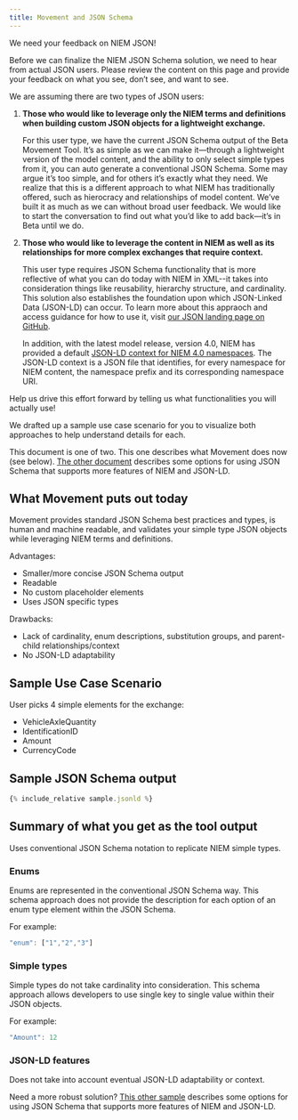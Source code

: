 ```yaml
---
title: Movement and JSON Schema
---
```


We need your feedback on NIEM JSON!

Before we can finalize the NIEM JSON Schema solution, we need to hear from
actual JSON users. Please review the content on this page and provide your
feedback on what you see, don’t see, and want to see.

We are assuming there are two types of JSON users:

1. <b>Those who would like to leverage only the NIEM terms and definitions when
   building custom JSON objects for a lightweight exchange.</b>

   For this user type, we have the current JSON Schema output of the Beta
   Movement Tool. It’s as simple as we can make it—through a lightweight version
   of the model content, and the ability to only select simple types from it,
   you can auto generate a conventional JSON Schema. Some may argue it’s too
   simple, and for others it’s exactly what they need. We realize that this is a
   different approach to what NIEM has traditionally offered, such as hierocracy
   and relationships of model content. We’ve built it as much as we can without
   broad user feedback. We would like to start the conversation to find out what
   you’d like to add back—it’s in Beta until we do.

2. <b>Those who would like to leverage the content in NIEM as well as its
   relationships for more complex exchanges that require context.</b>

   This user type requires JSON Schema functionality that is more reflective of what you
   can do today with NIEM in XML--it takes into consideration things like
   reusability, hierarchy structure, and cardinality. This solution also
   establishes the foundation upon which JSON-Linked Data (JSON-LD) can
   occur. To learn more about this appraoch and access guidance for how to use it, visit <a href="http://niem.github.io/json">our JSON landing page on GitHub</a>. 
   
   In addition, with the latest model release, version 4.0, NIEM has provided a default <a href="http://release.niem.gov/jsonld-context/niem-4.0-context.jsonldJSON-LD">JSON-LD context for NIEM 4.0 namespaces</a>. The JSON-LD context is a JSON file that identifies, for every namespace for NIEM content, the namespace prefix and its corresponding namespace URI.
   
  Help us drive this effort forward by telling us what
   functionalities you will actually use!

We drafted up a sample use case scenario for you to visualize both
approaches to help understand details for each.

   This document is one of two. This one describes what Movement does now (see below).
[The other document](../../json/sample-schema/) describes some options for using
JSON Schema that supports more features of NIEM and JSON-LD.

## What Movement puts out today

Movement provides standard JSON Schema best practices and types, is human and
machine readable, and validates your simple type JSON objects while
leveraging NIEM terms and definitions.

Advantages:

- Smaller/more concise JSON Schema output
- Readable
- No custom placeholder elements
- Uses JSON specific types

Drawbacks:

- Lack of cardinality, enum descriptions, substitution groups, and parent-child
  relationships/context
- No JSON-LD adaptability

## Sample Use Case Scenario

User picks 4 simple elements for the exchange:

- VehicleAxleQuantity
- IdentificationID
- Amount
- CurrencyCode

## Sample JSON Schema output

```javascript
{% include_relative sample.jsonld %}
```

## Summary of what you get as the tool output

Uses conventional JSON Schema notation to replicate NIEM simple types.

### Enums

Enums are represented in the conventional JSON Schema way. This schema approach does not provide the description for each option of an enum type element within the JSON Schema.

For example:

```javascript
"enum": ["1","2","3"]
```

### Simple types

Simple types do not take cardinality into consideration. This schema approach allows developers to use single key to single value within their JSON objects.

For example:

```javascript
"Amount": 12 
```

### JSON-LD features

Does not take into account eventual JSON-LD adaptability or context.


Need a more robust solution? [This other sample](../../json/sample-schema/) describes some options for using
JSON Schema that supports more features of NIEM and JSON-LD.



